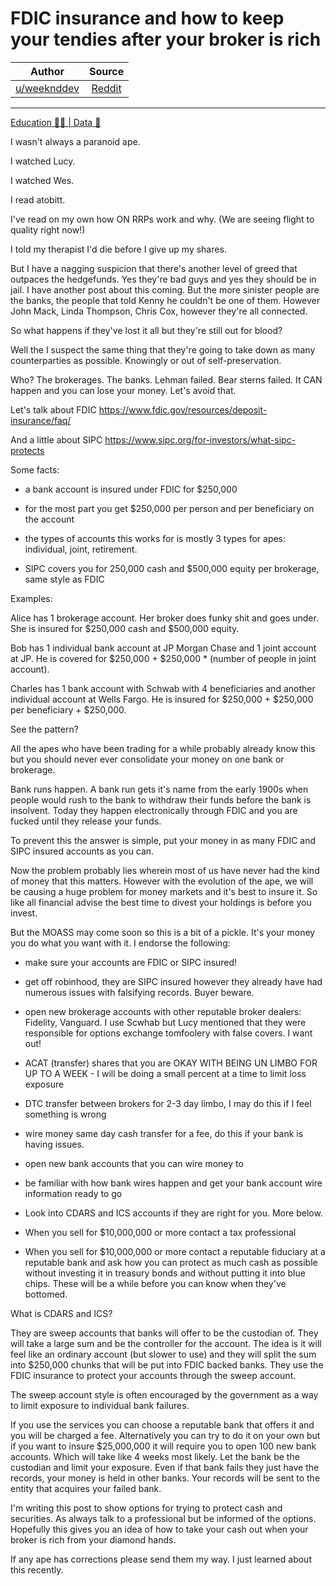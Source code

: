 FDIC insurance and how to keep your tendies after your broker is rich
=====================================================================

| Author       | Source       | 
| :-------------: |:-------------:|
|  [u/weeknddev](https://www.reddit.com/user/weeknddev/) | [Reddit](https://www.reddit.com/r/Superstonk/comments/nklnzm/fdic_insurance_and_how_to_keep_your_tendies_after/) | 

---

[Education 👨‍🏫 | Data 🔢](https://www.reddit.com/r/Superstonk/search?q=flair_name%3A%22Education%20%F0%9F%91%A8%E2%80%8D%F0%9F%8F%AB%20%7C%20Data%20%F0%9F%94%A2%22&restrict_sr=1)

I wasn't always a paranoid ape.

I watched Lucy.

I watched Wes.

I read atobitt.

I've read on my own how ON RRPs work and why. (We are seeing flight to quality right now!)

I told my therapist I'd die before I give up my shares.

But I have a nagging suspicion that there's another level of greed that outpaces the hedgefunds. Yes they're bad guys and yes they should be in jail. I have another post about this coming. But the more sinister people are the banks, the people that told Kenny he couldn't be one of them. However John Mack, Linda Thompson, Chris Cox, however they're all connected.

So what happens if they've lost it all but they're still out for blood?

Well the I suspect the same thing that they're going to take down as many counterparties as possible. Knowingly or out of self-preservation.

Who? The brokerages. The banks. Lehman failed. Bear sterns failed. It CAN happen and you can lose your money. Let's avoid that.

Let's talk about FDIC <https://www.fdic.gov/resources/deposit-insurance/faq/>

And a little about SIPC <https://www.sipc.org/for-investors/what-sipc-protects>

Some facts:

-   a bank account is insured under FDIC for $250,000

-   for the most part you get $250,000 per person and per beneficiary on the account

-   the types of accounts this works for is mostly 3 types for apes: individual, joint, retirement.

-   SIPC covers you for 250,000 cash and $500,000 equity per brokerage, same style as FDIC

Examples:

Alice has 1 brokerage account. Her broker does funky shit and goes under. She is insured for $250,000 cash and $500,000 equity.

Bob has 1 individual bank account at JP Morgan Chase and 1 joint account at JP. He is covered for $250,000 + $250,000 * (number of people in joint account).

Charles has 1 bank account with Schwab with 4 beneficiaries and another individual account at Wells Fargo. He is insured for $250,000 + $250,000 per beneficiary + $250,000.

See the pattern?

All the apes who have been trading for a while probably already know this but you should never ever consolidate your money on one bank or brokerage.

Bank runs happen. A bank run gets it's name from the early 1900s when people would rush to the bank to withdraw their funds before the bank is insolvent. Today they happen electronically through FDIC and you are fucked until they release your funds.

To prevent this the answer is simple, put your money in as many FDIC and SIPC insured accounts as you can.

Now the problem probably lies wherein most of us have never had the kind of money that this matters. However with the evolution of the ape, we will be causing a huge problem for money markets and it's best to insure it. So like all financial advise the best time to divest your holdings is before you invest.

But the MOASS may come soon so this is a bit of a pickle. It's your money you do what you want with it. I endorse the following:

-   make sure your accounts are FDIC or SIPC insured!

-   get off robinhood, they are SIPC insured however they already have had numerous issues with falsifying records. Buyer beware.

-   open new brokerage accounts with other reputable broker dealers: Fidelity, Vanguard. I use Scwhab but Lucy mentioned that they were responsible for options exchange tomfoolery with false covers. I want out!

-   ACAT (transfer) shares that you are OKAY WITH BEING UN LIMBO FOR UP TO A WEEK - I will be doing a small percent at a time to limit loss exposure

-   DTC transfer between brokers for 2-3 day limbo, I may do this if I feel something is wrong

-   wire money same day cash transfer for a fee, do this if your bank is having issues.

-   open new bank accounts that you can wire money to

-   be familiar with how bank wires happen and get your bank account wire information ready to go

-   Look into CDARS and ICS accounts if they are right for you. More below.

-   When you sell for $10,000,000 or more contact a tax professional

-   When you sell for $10,000,000 or more contact a reputable fiduciary at a reputable bank and ask how you can protect as much cash as possible without investing it in treasury bonds and without putting it into blue chips. These will be a while before you can know when they've bottomed.

What is CDARS and ICS?

They are sweep accounts that banks will offer to be the custodian of. They will take a large sum and be the controller for the account. The idea is it will feel like an ordinary account (but slower to use) and they will split the sum into $250,000 chunks that will be put into FDIC backed banks. They use the FDIC insurance to protect your accounts through the sweep account.

The sweep account style is often encouraged by the government as a way to limit exposure to individual bank failures.

If you use the services you can choose a reputable bank that offers it and you will be charged a fee. Alternatively you can try to do it on your own but if you want to insure $25,000,000 it will require you to open 100 new bank accounts. Which will take like 4 weeks most likely. Let the bank be the custodian and limit your exposure. Even if that bank fails they just have the records, your money is held in other banks. Your records will be sent to the entity that acquires your failed bank.

I'm writing this post to show options for trying to protect cash and securities. As always talk to a professional but be informed of the options. Hopefully this gives you an idea of how to take your cash out when your broker is rich from your diamond hands.

If any ape has corrections please send them my way. I just learned about this recently.
